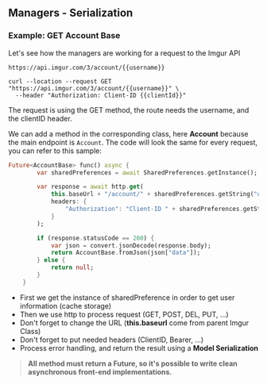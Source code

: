 ## Managers - Serialization

### Example: GET Account Base

Let's see how the managers are working for a request to the Imgur API

    https://api.imgur.com/3/account/{{username}}

    curl --location --request GET "https://api.imgur.com/3/account/{{username}}" \
      --header "Authorization: Client-ID {{clientId}}"
      
The request is using the GET method, the route needs the username, and the clientID header.

We can add a method in the corresponding class, here **Account** because the main endpoint is `Account`.
The code will look the same for every request, you can refer to this sample:

```dart
Future<AccountBase> func() async {
        var sharedPreferences = await SharedPreferences.getInstance();

        var response = await http.get(
            this.baseUrl + "/account/" + sharedPreferences.getString("user_account_name"),
            headers: {
                "Authorization": "Client-ID " + sharedPreferences.getString("account_id")
            }
        );

        if (response.statusCode == 200) {
            var json = convert.jsonDecode(response.body);
            return AccountBase.fromJson(json["data"]);
        } else {
            return null;
        }
    }
```

- First we get the instance of sharedPreference in order to get user information (cache storage)
- Then we use http to process request (GET, POST, DEL, PUT, ...)
- Don't forget to change the URL (**this.baseurl** come from parent Imgur Class)
- Don't forget to put needed headers (ClientID, Bearer, ...)
- Process error handling, and return the result using a **Model Serialization**

> **All method must return a Future, so it's possible to write clean asynchronous front-end implementations.**
